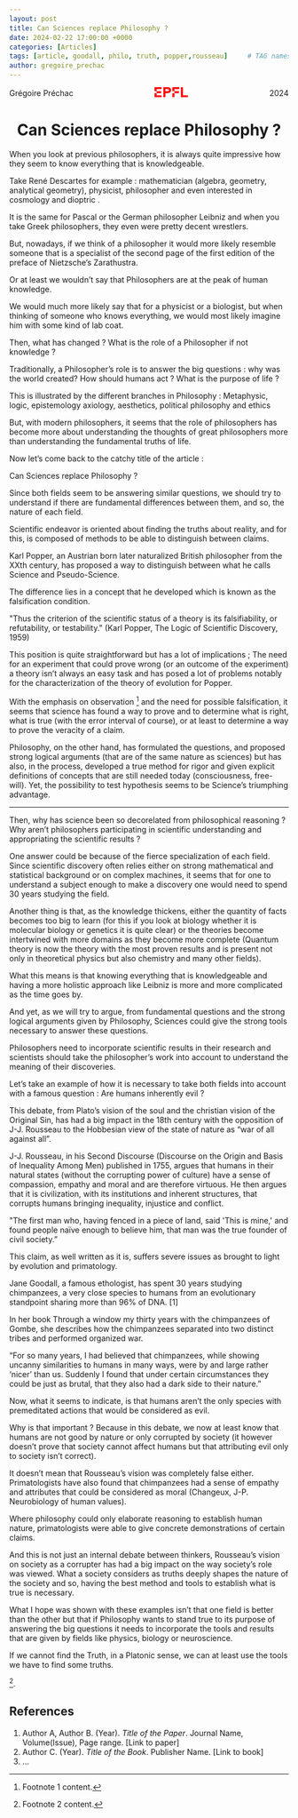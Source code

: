 ```yaml
---
layout: post
title: Can Sciences replace Philosophy ?
date: 2024-02-22 17:00:00 +0000
categories: [Articles]
tags: [article, goodall, philo, truth, popper,rousseau]     # TAG names should always be lowercase
author: gregoire_prechac
---
```


<!-- Header with Logo -->
<div style="display: flex; justify-content: space-between; align-items: center;">
  <div>Grégoire Préchac</div>
  <div>
    <img src="/logo_EPFL.png" alt="Logo" width="60">
  </div>
  <div>2024</div>
</div>

<h1 style="text-align: center;">Can Sciences replace Philosophy ?</h1>

<!-- Article Content -->
When you look at previous philosophers, it is always quite impressive how they seem to know everything that is knowledgeable.

Take René Descartes for example : mathematician (algebra, geometry, analytical geometry), physicist, philosopher and even interested in cosmology and dioptric . 

It is the same for Pascal or the German philosopher Leibniz and when you take Greek philosophers, they even were pretty decent wrestlers. 

But, nowadays, if we think of a philosopher it would more likely resemble someone that is a specialist of the second page of the first edition of the preface of Nietzsche’s Zarathustra. 

Or at least we wouldn’t say that Philosophers are at the peak of human knowledge.

We would much more likely say that for a physicist or a biologist, but when thinking of someone who knows everything, we would most likely imagine him with some kind of lab coat. 

Then, what has changed ? What is the role of a Philosopher if not knowledge ?

Traditionally, a Philosopher’s role is to answer the big questions : why was the world created? How should humans act ? What is the purpose of life ?

This is illustrated by the different branches in Philosophy : Metaphysic, logic, epistemology axiology, aesthetics, political philosophy and ethics 

But, with modern philosophers, it seems that the role of philosophers has become more about understanding the thoughts of great philosophers more than understanding the fundamental truths of life. 

Now let’s come back to the catchy title of the article  : 

Can Sciences replace Philosophy ? 

Since both fields seem to be answering similar questions, we should try to understand if there are fundamental differences between them, and so, the nature of each field. 

Scientific endeavor is oriented about finding the truths about reality, and for this, is composed of methods to be able to distinguish between claims. 

Karl Popper, an Austrian born later naturalized British philosopher from the XXth century, has proposed a way to distinguish between what he calls Science and Pseudo-Science. 

The difference lies in a concept that he developed which is known as the falsification condition. 

"Thus the criterion of the scientific status of a theory is its falsifiability, or refutability, or testability." (Karl Popper, The Logic of Scientific Discovery, 1959)

This position is quite straightforward but has a lot of implications ; 
The need for an experiment that could prove wrong (or an outcome of the experiment) a theory isn’t always an easy task and has posed a lot of problems notably for the characterization of the theory of evolution for Popper. 

With the emphasis on observation [^1] and the need for possible falsification, it seems that science has found a way to prove and to determine what is right, what is true (with the error interval of course), or at least to determine a way to prove the veracity of a claim.

Philosophy, on the other hand, has formulated the questions, and proposed strong logical arguments (that are of the same nature as sciences) but has also, in the process, developed a true method for rigor and given explicit definitions of concepts that are still needed today (consciousness, free-will). Yet, the possibility to test hypothesis seems to be Science’s triumphing advantage. 

---

[^1]: Footnote 1 content.

Then, why has science been so decorelated from philosophical reasoning ? Why aren’t philosophers participating in scientific understanding and appropriating the scientific results ? 


One answer could be because of the fierce specialization of each field. 
Since scientific discovery often relies either on strong mathematical and statistical background or on complex machines, it seems that for one to understand a subject enough to make a discovery one would need to spend 30 years studying the field. 

Another thing is that, as the knowledge thickens, either the quantity of facts becomes too big to learn (for this if you look at biology whether it is molecular biology or genetics it is quite clear) or the theories become intertwined with more domains as they become more complete (Quantum theory is now the theory with the most proven results and is present not only in theoretical physics but also chemistry and many other fields).

What this means is that knowing everything that is knowledgeable and having a more holistic approach like Leibniz is more and more complicated as the time goes by. 

And yet, as we will try to argue, from fundamental questions and the strong logical arguments given by Philosophy, Sciences could give the strong tools necessary to answer these questions. 

Philosophers need to incorporate scientific results in their research and scientists should take the philosopher’s work into account to understand the meaning of their discoveries. 

Let’s take an example of how it is necessary to take both fields into account with a famous question : Are humans inherently evil ? 

This debate, from Plato’s vision of the soul and the christian vision of the Original Sin, has had a big impact in the 18th century with the opposition of J-J. Rousseau to the Hobbesian view of the state of nature as “war of all against all”.

J-J. Rousseau, in his Second Discourse (Discourse on the Origin and Basis of Inequality Among Men) published in 1755, argues that humans in their natural states (without the corrupting power of culture) have a sense of compassion, empathy and moral and are therefore virtuous. He then argues that it is civilization, with its institutions and inherent structures, that corrupts humans bringing inequality, injustice and conflict. 

"The first man who, having fenced in a piece of land, said 'This is mine,' and found people naïve enough to believe him, that man was the true founder of civil society.”

This claim, as well written as it is, suffers severe issues as brought to light by evolution and primatology. 

Jane Goodall, a famous ethologist, has spent 30 years studying chimpanzees, a very close species to humans from an evolutionary standpoint sharing more than 96% of DNA. [1]

In her book Through a window my thirty years with the chimpanzees of Gombe, she describes how the chimpanzees separated into two distinct tribes and performed organized war.

“For so many years, I had believed that chimpanzees, while showing uncanny similarities to humans in many ways, were by and large rather ‘nicer’ than us. Suddenly I found that under certain circumstances they could be just as brutal, that they also had a dark side to their nature.”

Now, what it seems to indicate, is that humans aren’t the only species with premeditated actions that would be considered as evil. 

Why is that important ? Because in this debate, we now at least know that humans are not good by nature or only corrupted by society (it however doesn’t prove that society cannot affect humans but that attributing evil only to society isn’t correct). 

It doesn’t mean that Rousseau’s vision was completely false either. Primatologists have also found that chimpanzees had a sense of empathy and attributes that could be considered as moral (Changeux, J-P. Neurobiology of human values). 

Where philosophy could only elaborate reasoning to establish human nature, primatologists were able to give concrete demonstrations of certain claims. 

And this is not just an internal debate between thinkers, Rousseau’s vision on society as a corrupter has had a big impact on the way society’s role was viewed. 
What a society considers as truths deeply shapes the nature of the society and so, having the best method and tools to establish what is true is necessary. 


What I hope was shown with these examples isn’t that one field is better than the other but that if Philosophy wants to stand true to its purpose of answering the big questions it needs to incorporate the tools and results that are given by fields like physics, biology or neuroscience. 

If we cannot find the Truth, in a Platonic sense, we can at least use the tools we have to find some truths. 

 [^2].

<!-- Footnotes -->
[^1]: Footnote 1 content.
[^2]: Footnote 2 content.

<!-- References -->
## References

1. Author A, Author B. (Year). *Title of the Paper*. Journal Name, Volume(Issue), Page range. [Link to paper]
2. Author C. (Year). *Title of the Book*. Publisher Name. [Link to book]
3. ...

